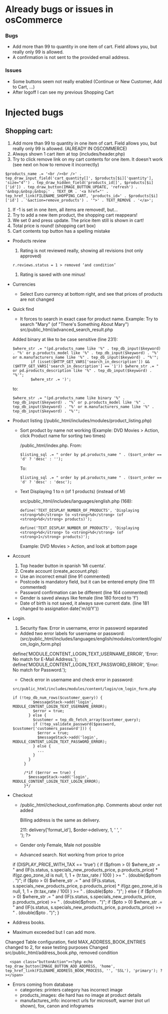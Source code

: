 # Already bugs or issues in osCommerce

### Bugs

- Add more than 99 to quantity in one item of cart. Field allows you, but really only
99 is allowed.
- A confirmation is not sent to the provided email address.

### Issues

- Some buttons seem not really enabled (Continue or New Customer, Add to Cart, ...) 
- After logoff I can see my previous Shopping Cart

# Injected bugs
   
## Shopping cart:

1. Add more than 99 to quantity in one item of cart. Field allows you, but really only 99 is allowed. (ALREADY IN OSCOMMERCE)
2. Always shown 1 cart item at top (includes/header.php)
3. Try to click remove link on my cart contents for one item. It doesn't work (see next on how to remove it incorrectly)

  ```
  $products_name .= '<br /><br />' . tep_draw_input_field('cart_quantity[]', $products[$i]['quantity'], 'size="4"') . tep_draw_hidden_field('products_id[]', $products[$i]['id']) . tep_draw_button(IMAGE_BUTTON_UPDATE, 'refresh') . '&nbsp;&nbsp;&nbsp;' . TEXT_OR . '<a href="' . tep_href_link(FILENAME_SHOPPING_CART, 'products_id=' . $products[$i]['id'] . '&action=remove_products') . '">' . TEXT_REMOVE . '</a>';
  ```

1. If -1 is set in one item, all items are removed!, but…
1. Try to add a new item product, the shopping cart reappears!
1. We set 0 and press update. The price item still is shown in cart!
1. Total price is round! (shopping cart box)
1. Cart contents top button has a spelling mistake

- Products review 

  1.	Rating is not reviewed really, showing all revisions (not only approved)

    ```r.reviews.status = 1 > removed ‘and condition’```

  1.	Rating is saved with one minus!

- Currencies

  * Select Euro currency at bottom right, and see that prices of products are not changed
    
- Quick find

  * It forces to search in exact case for product name. Example: Try to search "Mary" (of "There's Something About Mary")
  src/public_html/advanced_search_result.php
    
  Added binary at like to be case sensitive (line 231):

  ```
  $where_str .= "(pd.products_name like '%" . tep_db_input($keyword) . "%' or p.products_model like '%" . tep_db_input($keyword) . "%' or m.manufacturers_name like '%" . tep_db_input($keyword) . "%'";
          if (isset($HTTP_GET_VARS['search_in_description']) && ($HTTP_GET_VARS['search_in_description'] == '1')) $where_str .= " or pd.products_description like '%" . tep_db_input($keyword) . "%'";
          $where_str .= ')';
  ```
  to:

  ```
  $where_str .= "(pd.products_name like binary '%" . tep_db_input($keyword) . "%' or p.products_model like '%" . tep_db_input($keyword) . "%' or m.manufacturers_name like '%" . tep_db_input($keyword) . "%'";
  ```

- Product listing (/public_html/includes/modules/product_listing.php)
  
  * Sort product by name not working (Example: DVD Movies > Action, click Product name for sorting two times)

      /public_html/index.php. From:

      ```
      $listing_sql .= " order by pd.products_name " . ($sort_order == 'd' ? 'desc' : '');
      ```

      To:

      ```
      $listing_sql .= " order by pd.products_name " . ($sort_order == 'd' ? 'desc' : 'desc');
      ```


  * Text Displaying 1 to n (of 1 products) (instead of M)

      src/public_html/includes/languages/english.php (168):

      ```
      define('TEXT_DISPLAY_NUMBER_OF_PRODUCTS', 'Displaying <strong>%d</strong> to <strong>%d</strong> (of <strong>%d</strong> products)');

      ```

      ```
      define('TEXT_DISPLAY_NUMBER_OF_PRODUCTS', 'Displaying <strong>%d</strong> to <strong>%d</strong> (of <strong>1</strong> products)');
      ```

      Example: DVD Movies > Action, and look at bottom page


- Account
  
  1. Top header button in spanish 'Mi cuenta'.
  2. Create account (create_account.php):
    * Use an incorrect email (line 91 commented)
    * Postcode is mandatory field, but it can be entered empty (line 111 commented)
    * Password confirmation can be different (line 164 commented)
    * Gender is saved always like female (line 180 forced to 'f')
    * Date of birth is not saved, it always save current date. (line 181 changed to assignation
    date('m/d/Y'))

- Login.
     1. Security flaw. Error in username, error in password separated
     
     * Added two error labels for username or password:
     (src/public_html/includes/languages/english/modules/content/login/cm_login_form.php)
     
     define('MODULE_CONTENT_LOGIN_TEXT_USERNAME_ERROR', 'Error: No match for E-Mail Address.');
     define('MODULE_CONTENT_LOGIN_TEXT_PASSWORD_ERROR', 'Error: No match for Password.');
        
     * Check error in username and check error in password:
      
     ```src/public_html/includes/modules/content/login/cm_login_form.php```
    
     ```
     if (!tep_db_num_rows($customer_query)) {
              $messageStack->add('login', MODULE_CONTENT_LOGIN_TEXT_USERNAME_ERROR);
              $error = true;
            } else {
              $customer = tep_db_fetch_array($customer_query);
              if (!tep_validate_password($password, $customer['customers_password'])) {
                $error = true;
                $messageStack->add('login', MODULE_CONTENT_LOGIN_TEXT_PASSWORD_ERROR);
              } else {
                ...
              }
            }
          }
    
          /*if ($error == true) {
            $messageStack->add('login', MODULE_CONTENT_LOGIN_TEXT_LOGIN_ERROR);
          }*/
     ```
  
- Checkout
   * /public_html/checkout_confirmation.php. Comments about order not added
   
     Billing address is the same as delivery.
     
     211:  <td><?php echo tep_address_format($order->delivery['format_id'], $order->delivery, 1, ' ', '<br />'); ?></td>
   
    * Gender only Female, Male not possible
    

  
  * Advanced search. Not working from price to price

   
  if (DISPLAY_PRICE_WITH_TAX == 'true') {
    if ($pfrom > 0) $where_str .= " and (IF(s.status, s.specials_new_products_price, p.products_price) * if(gz.geo_zone_id is null, 1, 1 + (tr.tax_rate / 100) ) >= " . (double)$pfrom . ")";
    if ($pto > 0) $where_str .= " and (IF(s.status, s.specials_new_products_price, p.products_price) * if(gz.geo_zone_id is null, 1, 1 + (tr.tax_rate / 100) ) >= " . (double)$pto . ")";
  } else {
    if ($pfrom > 0) $where_str .= " and (IF(s.status, s.specials_new_products_price, p.products_price) >= " . (double)$pfrom . ")";
    if ($pto > 0) $where_str .= " and (IF(s.status, s.specials_new_products_price, p.products_price) >= " . (double)$pto . ")";
  }

- Address books. 

 * Maximum exceeded but I can add more.

  Changed Table configuration, field MAX_ADDRESS_BOOK_ENTRIES changed to 2, for ease testing purposes
  Changed src/public_html/address_book.php, removed condition
    
  <?php
    if (tep_count_customer_address_book_entries() < MAX_ADDRESS_BOOK_ENTRIES) {
  ?>
  
      <span class="buttonAction"><?php echo tep_draw_button(IMAGE_BUTTON_ADD_ADDRESS, 'home', tep_href_link(FILENAME_ADDRESS_BOOK_PROCESS, '', 'SSL'), 'primary'); ?></span>
  
  <?php
    }
  ?>
  
- Errors coming from database
   * categories: printers category has incorrect image
   * products_images: die hard has no image at product details
   * manufactures_info: incorrect urls for microsoft, warner (not url shown), fox, canon and infogrames
   
   